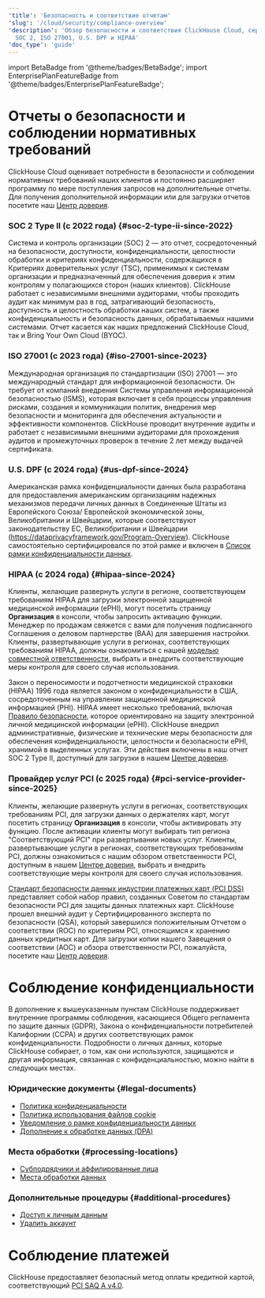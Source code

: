 ```yaml
---
'title': 'Безопасность и соответствие отчетам'
'slug': '/cloud/security/compliance-overview'
'description': 'Обзор безопасности и соответствия ClickHouse Cloud, сертификций включая
  SOC 2, ISO 27001, U.S. DPF и HIPAA'
'doc_type': 'guide'
---
```

import BetaBadge from '@theme/badges/BetaBadge';
import EnterprisePlanFeatureBadge from '@theme/badges/EnterprisePlanFeatureBadge';


# Отчеты о безопасности и соблюдении нормативных требований
ClickHouse Cloud оценивает потребности в безопасности и соблюдении нормативных требований наших клиентов и постоянно расширяет программу по мере поступления запросов на дополнительные отчеты. Для получения дополнительной информации или для загрузки отчетов посетите наш [Центр доверия](https://trust.clickhouse.com).

### SOC 2 Type II (с 2022 года) {#soc-2-type-ii-since-2022}

Система и контроль организации (SOC) 2 — это отчет, сосредоточенный на безопасности, доступности, конфиденциальности, целостности обработки и критериях конфиденциальности, содержащихся в Критериях доверительных услуг (TSC), применимых к системам организации и предназначенный для обеспечения доверия к этим контролям у полагающихся сторон (наших клиентов). ClickHouse работает с независимыми внешними аудиторами, чтобы проходить аудит как минимум раз в год, затрагивающий безопасность, доступность и целостность обработки наших систем, а также конфиденциальность и безопасность данных, обрабатываемых нашими системами. Отчет касается как наших предложений ClickHouse Cloud, так и Bring Your Own Cloud (BYOC).

### ISO 27001 (с 2023 года) {#iso-27001-since-2023}

Международная организация по стандартизации (ISO) 27001 — это международный стандарт для информационной безопасности. Он требует от компаний внедрения Системы управления информационной безопасностью (ISMS), которая включает в себя процессы управления рисками, создания и коммуникации политик, внедрения мер безопасности и мониторинга для обеспечения актуальности и эффективности компонентов. ClickHouse проводит внутренние аудиты и работает с независимыми внешними аудиторами для прохождения аудитов и промежуточных проверок в течение 2 лет между выдачей сертификата.

### U.S. DPF (с 2024 года) {#us-dpf-since-2024}

Американская рамка конфиденциальности данных была разработана для предоставления американским организациям надежных механизмов передачи личных данных в Соединенные Штаты из Европейского Союза/ Европейской экономической зоны, Великобритании и Швейцарии, которые соответствуют законодательству ЕС, Великобритании и Швейцарии (https://dataprivacyframework.gov/Program-Overview). ClickHouse самостоятельно сертифицировался по этой рамке и включен в [Список рамки конфиденциальности данных](https://dataprivacyframework.gov/list).

### HIPAA (с 2024 года) {#hipaa-since-2024}

<EnterprisePlanFeatureBadge feature="HIPAA"/>

Клиенты, желающие развернуть услуги в регионе, соответствующем требованиям HIPAA для загрузки электронной защищенной медицинской информации (ePHI), могут посетить страницу **Организация** в консоли, чтобы запросить активацию функции. Менеджер по продажам свяжется с вами для получения подписанного Соглашения о деловом партнерстве (BAA) для завершения настройки. Клиенты, развертывающие услуги в регионах, соответствующих требованиям HIPAA, должны ознакомиться с нашей [моделью совместной ответственности](/cloud/security/shared-responsibility-model), выбрать и внедрить соответствующие меры контроля для своего случая использования.

Закон о переносимости и подотчетности медицинской страховки (HIPAA) 1996 года является законом о конфиденциальности в США, сосредоточенным на управлении защищенной медицинской информацией (PHI). HIPAA имеет несколько требований, включая [Правило безопасности](https://www.hhs.gov/hipaa/for-professionals/security/index.html), которое ориентировано на защиту электронной личной медицинской информации (ePHI). ClickHouse внедрил административные, физические и технические меры безопасности для обеспечения конфиденциальности, целостности и безопасности ePHI, хранимой в выделенных услугах. Эти действия включены в наш отчет SOC 2 Type II, доступный для загрузки в нашем [Центре доверия](https://trust.clickhouse.com).

### Провайдер услуг PCI (с 2025 года) {#pci-service-provider-since-2025}

<EnterprisePlanFeatureBadge feature="PCI compliance"/>

Клиенты, желающие развернуть услуги в регионах, соответствующих требованиям PCI, для загрузки данных о держателях карт, могут посетить страницу **Организация** в консоли, чтобы активировать эту функцию. После активации клиенты могут выбирать тип региона "Соответствующий PCI" при развертывании новых услуг. Клиенты, развертывающие услуги в регионах, соответствующих требованиям PCI, должны ознакомиться с нашим обзором ответственности PCI, доступным в нашем [Центре доверия](https://trust.clickhouse.com), выбрать и внедрить соответствующие меры контроля для своего случая использования.

[Стандарт безопасности данных индустрии платежных карт (PCI DSS)](https://www.pcisecuritystandards.org/standards/pci-dss/) представляет собой набор правил, созданных Советом по стандартам безопасности PCI для защиты данных платежных карт. ClickHouse прошел внешний аудит у Сертифицированного эксперта по безопасности (QSA), который завершился положительным Отчетом о соответствии (ROC) по критериям PCI, относящимся к хранению данных кредитных карт. Для загрузки копии нашего Завещения о соответствии (AOC) и обзора ответственности PCI, пожалуйста, посетите наш [Центр доверия](https://trust.clickhouse.com).


# Соблюдение конфиденциальности

В дополнение к вышеуказанным пунктам ClickHouse поддерживает внутренние программы соблюдения, касающиеся Общего регламента по защите данных (GDPR), Закона о конфиденциальности потребителей Калифорнии (CCPA) и других соответствующих рамок конфиденциальности. Подробности о личных данных, которые ClickHouse собирает, о том, как они используются, защищаются и другая информация, связанная с конфиденциальностью, можно найти в следующих местах.

### Юридические документы {#legal-documents}

- [Политика конфиденциальности](https://clickhouse.com/legal/privacy-policy)
- [Политика использования файлов cookie](https://clickhouse.com/legal/cookie-policy)
- [Уведомление о рамке конфиденциальности данных](https://clickhouse.com/legal/data-privacy-framework)
- [Дополнение к обработке данных (DPA)](https://clickhouse.com/legal/agreements/data-processing-addendum)

### Места обработки {#processing-locations}

- [Субподрядчики и аффилированные лица](https://clickhouse.com/legal/agreements/subprocessors)
- [Места обработки данных](https://trust.clickhouse.com) 

### Дополнительные процедуры {#additional-procedures}

- [Доступ к личным данным](/cloud/security/personal-data-access)
- [Удалить аккаунт](/cloud/manage/close_account)


# Соблюдение платежей

ClickHouse предоставляет безопасный метод оплаты кредитной картой, соответствующий [PCI SAQ A v4.0](https://www.pcisecuritystandards.org/document_library/).